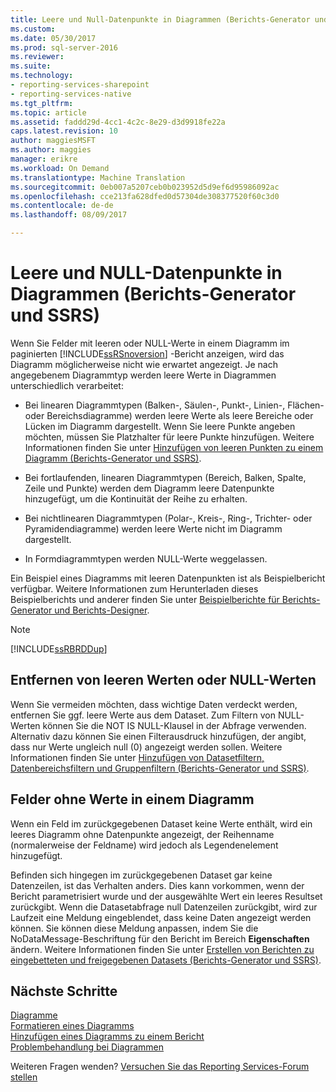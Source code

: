 ```yaml
---
title: Leere und Null-Datenpunkte in Diagrammen (Berichts-Generator und SSRS) | Microsoft Docs
ms.custom: 
ms.date: 05/30/2017
ms.prod: sql-server-2016
ms.reviewer: 
ms.suite: 
ms.technology:
- reporting-services-sharepoint
- reporting-services-native
ms.tgt_pltfrm: 
ms.topic: article
ms.assetid: faddd29d-4cc1-4c2c-8e29-d3d9918fe22a
caps.latest.revision: 10
author: maggiesMSFT
ms.author: maggies
manager: erikre
ms.workload: On Demand
ms.translationtype: Machine Translation
ms.sourcegitcommit: 0eb007a5207ceb0b023952d5d9ef6d95986092ac
ms.openlocfilehash: cce213fa628dfed0d57304de308377520f60c3d0
ms.contentlocale: de-de
ms.lasthandoff: 08/09/2017

---
```


# <a name="empty-and-null-data-points-in-charts-report-builder-and-ssrs"></a>Leere und NULL-Datenpunkte in Diagrammen (Berichts-Generator und SSRS)

  Wenn Sie Felder mit leeren oder NULL-Werte in einem Diagramm im paginierten [!INCLUDE[ssRSnoversion](../../includes/ssrsnoversion-md.md)] -Bericht anzeigen, wird das Diagramm möglicherweise nicht wie erwartet angezeigt. Je nach angegebenem Diagrammtyp werden leere Werte in Diagrammen unterschiedlich verarbeitet:  
  
-   Bei linearen Diagrammtypen (Balken-, Säulen-, Punkt-, Linien-, Flächen- oder Bereichsdiagramme) werden leere Werte als leere Bereiche oder Lücken im Diagramm dargestellt. Wenn Sie leere Punkte angeben möchten, müssen Sie Platzhalter für leere Punkte hinzufügen. Weitere Informationen finden Sie unter [Hinzufügen von leeren Punkten zu einem Diagramm &#40;Berichts-Generator und SSRS&#41;](../../reporting-services/report-design/add-empty-points-to-a-chart-report-builder-and-ssrs.md).  
  
-   Bei fortlaufenden, linearen Diagrammtypen (Bereich, Balken, Spalte, Zeile und Punkte) werden dem Diagramm leere Datenpunkte hinzugefügt, um die Kontinuität der Reihe zu erhalten.  
  
-   Bei nichtlinearen Diagrammtypen (Polar-, Kreis-, Ring-, Trichter- oder Pyramidendiagramme) werden leere Werte nicht im Diagramm dargestellt.  
  
-   In Formdiagrammtypen werden NULL-Werte weggelassen.  
  
 Ein Beispiel eines Diagramms mit leeren Datenpunkten ist als Beispielbericht verfügbar. Weitere Informationen zum Herunterladen dieses Beispielberichts und anderer finden Sie unter [Beispielberichte für Berichts-Generator und Berichts-Designer](http://go.microsoft.com/fwlink/?LinkId=198283).  
  
> [!NOTE]  
>  [!INCLUDE[ssRBRDDup](../../includes/ssrbrddup-md.md)]  
  
## <a name="removing-empty-or-null-values"></a>Entfernen von leeren Werten oder NULL-Werten  
 Wenn Sie vermeiden möchten, dass wichtige Daten verdeckt werden, entfernen Sie ggf. leere Werte aus dem Dataset. Zum Filtern von NULL-Werten können Sie die NOT IS NULL-Klausel in der Abfrage verwenden. Alternativ dazu können Sie einen Filterausdruck hinzufügen, der angibt, dass nur Werte ungleich null (0) angezeigt werden sollen. Weitere Informationen finden Sie unter [Hinzufügen von Datasetfiltern, Datenbereichsfiltern und Gruppenfiltern &#40;Berichts-Generator und SSRS&#41;](../../reporting-services/report-design/add-dataset-filters-data-region-filters-and-group-filters.md).  
  
## <a name="fields-with-no-values-in-a-chart"></a>Felder ohne Werte in einem Diagramm  
 Wenn ein Feld im zurückgegebenen Dataset keine Werte enthält, wird ein leeres Diagramm ohne Datenpunkte angezeigt, der Reihenname (normalerweise der Feldname) wird jedoch als Legendenelement hinzugefügt.  
  
 Befinden sich hingegen im zurückgegebenen Dataset gar keine Datenzeilen, ist das Verhalten anders. Dies kann vorkommen, wenn der Bericht parametrisiert wurde und der ausgewählte Wert ein leeres Resultset zurückgibt. Wenn die Datasetabfrage null Datenzeilen zurückgibt, wird zur Laufzeit eine Meldung eingeblendet, dass keine Daten angezeigt werden können. Sie können diese Meldung anpassen, indem Sie die NoDataMessage-Beschriftung für den Bericht im Bereich **Eigenschaften** ändern. Weitere Informationen finden Sie unter [Erstellen von Berichten zu eingebetteten und freigegebenen Datasets &#40;Berichts-Generator und SSRS&#41;](../../reporting-services/report-data/report-embedded-datasets-and-shared-datasets-report-builder-and-ssrs.md).  

## <a name="next-steps"></a>Nächste Schritte

[Diagramme](../../reporting-services/report-design/charts-report-builder-and-ssrs.md)   
[Formatieren eines Diagramms](../../reporting-services/report-design/formatting-a-chart-report-builder-and-ssrs.md)   
[Hinzufügen eines Diagramms zu einem Bericht](../../reporting-services/report-design/add-a-chart-to-a-report-report-builder-and-ssrs.md)   
[Problembehandlung bei Diagrammen](../../reporting-services/report-design/troubleshoot-charts-report-builder-and-ssrs.md)  

Weiteren Fragen wenden? [Versuchen Sie das Reporting Services-Forum stellen](http://go.microsoft.com/fwlink/?LinkId=620231)

